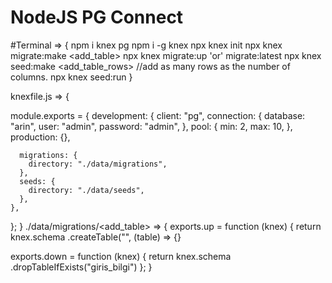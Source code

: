 # NodeJS PG Connect

#Terminal => {
npm i knex pg
npm i -g knex
npx knex init
npx knex migrate:make <add_table>
npx knex migrate:up 'or' migrate:latest
npx knex seed:make <add_table_rows> //add as many rows as the number of columns.
npx knex seed:run
}

knexfile.js => {

  module.exports = {
    development: {
      client: "pg",
      connection: {
        database: "arin",
        user: "admin",
        password: "admin",
      },
      pool: {
        min: 2,
        max: 10,
      },
      production: {},

      migrations: {
        directory: "./data/migrations",
      },
      seeds: {
        directory: "./data/seeds",
      },
    },
  };
}
./data/migrations/<add_table> => {
  exports.up = function (knex) {
  return knex.schema
    .createTable("<tableName>", (table) => {}
  
  exports.down = function (knex) {
  return knex.schema
    .dropTableIfExists("giris_bilgi") };
}

